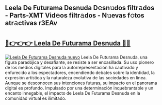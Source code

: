 ## Leela De Futurama Desnuda D𝚎sn𝚞dos filtr𝚊dos - Parts-XMT Vid𝚎os filtr𝚊dos - N𝚞evas f𝚘tos atr𝚊ctivas r3EAv

# <h2><a href="http://mb1jno.tromn.icu/?c=Leela+De+Futurama+Desnuda">🔗👉👉👉 Leela De Futurama Desnuda 🔗🔗</a></h2>

[![Leela De Futurama Desnuda nuevo](https://i.imgur.com/pEAQMta.gif)](http://mb1jno.tromn.icu/?c=Leela+De+Futurama+Desnuda)
Leela De Futurama Desnuda, una figura paradójica y desafiante, se resiste a ser encasillada. Su uso pionero de los medios digitales para la autorrepresentación ha cautivado y enfurecido a los espectadores, encendiendo debates sobre la identidad, la expresión artística y la naturaleza evolutiva de las sociedades en línea. Aunque se desconocen sus intenciones futuras, su impacto en el panorama digital es profundo. Impulsado por una determinación inquebrantable y un encanto innegable, el impacto de Leela De Futurama Desnuda en la comunidad virtual es ilimitado.
